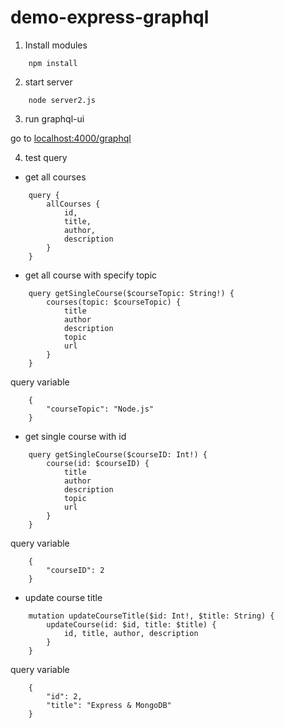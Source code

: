 # demo-express-graphql

1. Install modules

```
    npm install
```

2. start server

```
    node server2.js
```

3. run graphql-ui

go to [localhost:4000/graphql](localhost:4000/graphql)

4. test query

* get all courses

```
    query {
        allCourses {
            id, 
            title, 
            author, 
            description
        }
    }
```

* get all course with specify topic

```
    query getSingleCourse($courseTopic: String!) {
        courses(topic: $courseTopic) {
            title
            author
            description
            topic
            url
        }
    }
```

query variable

```
    { 
        "courseTopic": "Node.js"
    }
```

* get single course with id

```
    query getSingleCourse($courseID: Int!) {
        course(id: $courseID) {
            title
            author
            description
            topic
            url
        }
    }
```

query variable

```
    { 
        "courseID": 2
    }
```

* update course title

```
    mutation updateCourseTitle($id: Int!, $title: String) {
        updateCourse(id: $id, title: $title) {
            id, title, author, description
        }
    }
```

query variable

```
    {
        "id": 2,
        "title": "Express & MongoDB"
    }
```